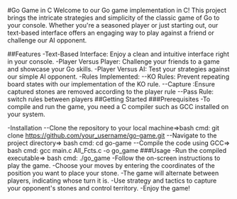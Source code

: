 #Go Game in C
Welcome to our Go game implementation in C! This project brings the intricate strategies and simplicity of the classic game of Go to your console. Whether you're a seasoned player or just starting out, our text-based interface offers an engaging way to play against a friend or challenge our AI opponent.

##Features
-Text-Based Interface: Enjoy a clean and intuitive interface right in your console.
-Player Versus Player: Challenge your friends to a game and showcase your Go skills.
-Player Versus AI: Test your strategies against our simple AI opponent.
-Rules Implemented:
--KO Rules: Prevent repeating board states with our implementation of the KO rule.
--Capture :Ensure captured stones are removed according to the player rule
--Pass Rule: switch rules between players
##Getting Started
###Prerequisites
-To compile and run the game, you need a C compiler such as GCC installed on your system.

-Installation
--Clone the repository to your local machine=>bash cmd: git clone https://github.com/your_username/go-game.git
--Navigate to the project directory=> bash cmd: cd go-game
--Compile the code using GCC=> bash cmd: gcc main.c All_Fcts.c -o go_game
###Usage
-Run the compiled executable=> bash cmd: ./go_game
-Follow the on-screen instructions to play the game.
-Choose your moves by entering the coordinates of the position you want to place your stone.
-The game will alternate between players, indicating whose turn it is.
-Use strategy and tactics to capture your opponent's stones and control territory.
-Enjoy the game!
